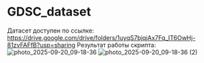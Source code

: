 # GDSC_dataset
Датасет доступен по ссылке: https://drive.google.com/drive/folders/1uyqS7bjqjAx7Fq_IT6OwHj-81zvFAFfB?usp=sharing 
Результат работы скрипта:
![photo_2025-09-20_09-18-36](https://github.com/user-attachments/assets/a6fc4281-9277-49d5-a90a-cf29016c832e)
![photo_2025-09-20_09-18-36 (2)](https://github.com/user-attachments/assets/39ab1edf-e3b8-44e3-aacb-35d674a81ccc)
